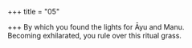 +++
title = "05"

+++
By which you found the lights for Āyu and Manu.  
Becoming exhilarated, you rule over this ritual grass.  